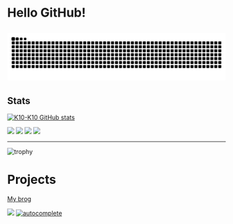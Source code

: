 # Hello GitHub!  

![](https://raw.githubusercontent.com/K10-K10/K10-K10/output/github-contribution-grid-snake.svg)
--- 
## Stats

[![K10-K10 GitHub stats](https://github-readme-stats.vercel.app/api?username=K10-K10&show_icons=true&count_private=true&theme=dark)](https://github.com/anuraghazra/github-readme-stats)

![](http://github-profile-summary-cards.vercel.app/api/cards/repos-per-language?username=K10-K10&theme=2077)
![](http://github-profile-summary-cards.vercel.app/api/cards/most-commit-language?username=K10-K10&theme=2077)
![](http://github-profile-summary-cards.vercel.app/api/cards/stats?username=K10-K10&theme=2077)
![](http://github-profile-summary-cards.vercel.app/api/cards/productive-time?username=K10-K10&theme=2077)


--- 
![trophy](https://github-profile-trophy.vercel.app/?username=K10-K10&theme=nord)

# Projects  
[My brog](https://k10-k10.github.io)  

[![](https://img.shields.io/endpoint?url=https%3A%2F%2Fatcoder-badges.now.sh%2Fapi%2Fatcoder%2Fjson%2FK10k10)](https://atcoder.jp/users/k10k10)
[![autocomplete](https://codeium.com/badges/user/K10K10/autocomplete)](https://codeium.com/profile/k10k10)
